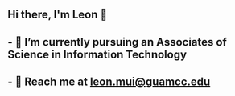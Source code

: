## Hi there, I'm Leon 👋
## - 🌱 I’m currently pursuing an Associates of Science in Information Technology
## - 💬 Reach me at leon.mui@guamcc.edu

<!--
**LeonMui/LeonMui** is a ✨ _special_ ✨ repository because its `README.md` (this file) appears on your GitHub profile.

Here are some ideas to get you started:

- 🔭 I’m currently working on ...
- 🌱 I’m currently learning ...
- 👯 I’m looking to collaborate on ...
- 🤔 I’m looking for help with ...
- 💬 Ask me about ...
- 📫 How to reach me: ...
- 😄 Pronouns: ...
- ⚡ Fun fact: ...
-->
